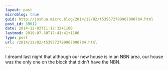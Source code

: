 ```yaml
---
layout: post
microblog: true
guid: http://joshua.micro.blog/2014/12/02/t539572789967990784.html
post_id: 39612
date: 2014-12-02T11:12:32+1100
lastmod: 2019-07-30T17:41:41+1100
type: post
url: /2014/12/02/t539572789967990784.html
---
```

I dreamt last night that although our new house is in an NBN area, our house was the only one on the block that didn't have the NBN.

